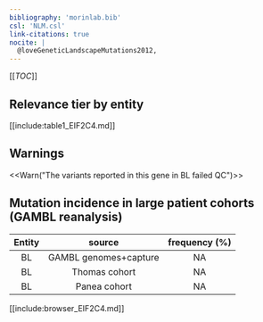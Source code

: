 ```yaml
---
bibliography: 'morinlab.bib'
csl: 'NLM.csl'
link-citations: true
nocite: |
  @loveGeneticLandscapeMutations2012, 
---
```

[[_TOC_]]





## Relevance tier by entity

[[include:table1_EIF2C4.md]]

## Warnings

<<Warn("The variants reported in this gene in BL failed QC")>>

## Mutation incidence in large patient cohorts (GAMBL reanalysis)

|Entity|source               |frequency (%)|
|:------:|:---------------------:|:-------------:|
|BL    |GAMBL genomes+capture|NA           |
|BL    |Thomas cohort        |NA           |
|BL    |Panea cohort         |NA           |


[[include:browser_EIF2C4.md]]

